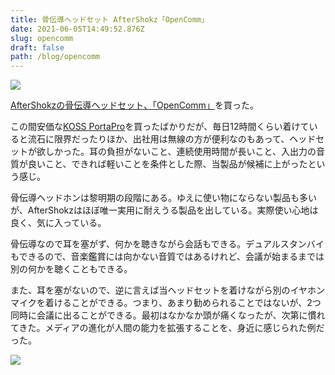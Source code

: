 ```yaml
---
title: 骨伝導ヘッドセット AfterShokz「OpenComm」
date: 2021-06-05T14:49:52.876Z
slug: opencomm
draft: false
path: /blog/opencomm
---
```

![](https://i.imgur.com/0hK8o5V.jpg)

[AfterShokzの骨伝導ヘッドセット、「OpenComm」](https://amzn.to/2T27Hep)を買った。

この間安価な[KOSS PortaPro](https://khosoda.net/blog/PortaPro)を買ったばかりだが、毎日12時間くらい着けていると流石に限界だったりほか、出社用は無線の方が便利なのもあって、ヘッドセットが欲しかった。耳の負担がないこと、連続使用時間が長いこと、入出力の音質が良いこと、できれば軽いことを条件とした際、当製品が候補に上がったという感じ。

骨伝導ヘッドホンは黎明期の段階にある。ゆえに使い物にならない製品も多いが、AfterShokzはほぼ唯一実用に耐えうる製品を出している。実際使い心地は良く、気に入っている。

骨伝導なので耳を塞がず、何かを聴きながら会話もできる。デュアルスタンバイもできるので、音楽鑑賞には向かない音質ではあるけれど、会議が始まるまでは別の何かを聴くこともできる。

また、耳を塞がないので、逆に言えば当ヘッドセットを着けながら別のイヤホンマイクを着けることができる。つまり、あまり勧められることではないが、2つ同時に会議に出ることができる。最初はなかなか頭が痛くなったが、次第に慣れてきた。メディアの進化が人間の能力を拡張することを、身近に感じられた例だった。

![](https://i.imgur.com/a8PB80l.jpg)